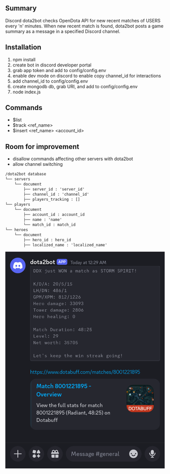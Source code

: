 ## Summary
Discord dota2bot checks OpenDota API for new recent matches of USERS every 'n' minutes. When new recent match is found, dota2bot posts a game summary as a message in a specified Discord channel. 

## Installation
1. npm install
2. create bot in discord developer portal
3. grab app token and add to config/config.env
4. enable dev mode on discord to enable copy channel_id for interactions
5. add channel_id to config/config.env
6. create mongodb db, grab URI, and add to config/config.env
7. node index.js

## Commands
* $list
* $track <ref_name>
* $insert <ref_name> <account_id>

## Room for improvement
* disallow commands affecting other servers with dota2bot
* allow channel switching

```
/dota2bot database
└── servers
    └── document
        ├── server_id : 'server_id'
        ├── channel_id : 'channel_id'
        ├── players_tracking : []
└── players
    └── document
        ├── account_id : account_id
        ├── name : 'name'
        └── match_id : match_id
└── heroes
    └── document
        ├── hero_id : hero_id
        ├── localized_name : 'localized_name'
```

![preview](https://raw.githubusercontent.com/timleungtech/discord-dota2bot/main/example.png)
